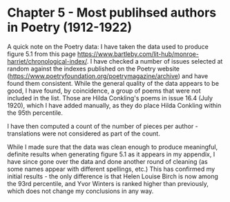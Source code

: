 # Chapter 5 - Most publihsed authors in Poetry (1912-1922)

A quick note on the Poetry data: I have taken the data used to produce figure 5.1 from this page https://www.bartleby.com/lit-hub/monroe-harriet/chronological-index/. I have checked a number of issues selected at random against the indexes published on the Poetry website (https://www.poetryfoundation.org/poetrymagazine/archive) and have found them consistent.
While the general quality of the data appears to be good, I have found, by coincidence, a group of poems that were not included in the list. Those are Hilda Conkling's poems in issue 16.4 (July 1920), which I have added manually, as they do place Hilda Conkling within the 95th percentile.

I have then computed a count of the number of pieces per author - translations were not considered as part of the count.

While I made sure that the data was clean enough to produce meaningful, definite results when generating figure 5.1 as it appears in my appendix, I have since gone over the data and done another round of cleaning (as some names appear with different spellings, etc.)
This has confirmed my initial results - the only difference is that Helen Louise Birch is now among the 93rd percentile, and Yvor Winters is ranked higher than previously, which does not change my conclusions in any way.
